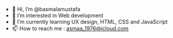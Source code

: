 - 👋 Hi, I’m @basmalamustafa
- 👀 I’m interested in Web development
- 🌱 I’m currently learning UX design, HTML, CSS and JavaScript
- 📫 How to reach me : asmaa_1976@icloud.com

<!---
basmalamustafa/basmalamustafa is a ✨ special ✨ repository because its `README.md` (this file) appears on your GitHub profile.
You can click the Preview link to take a look at your changes.
--->
